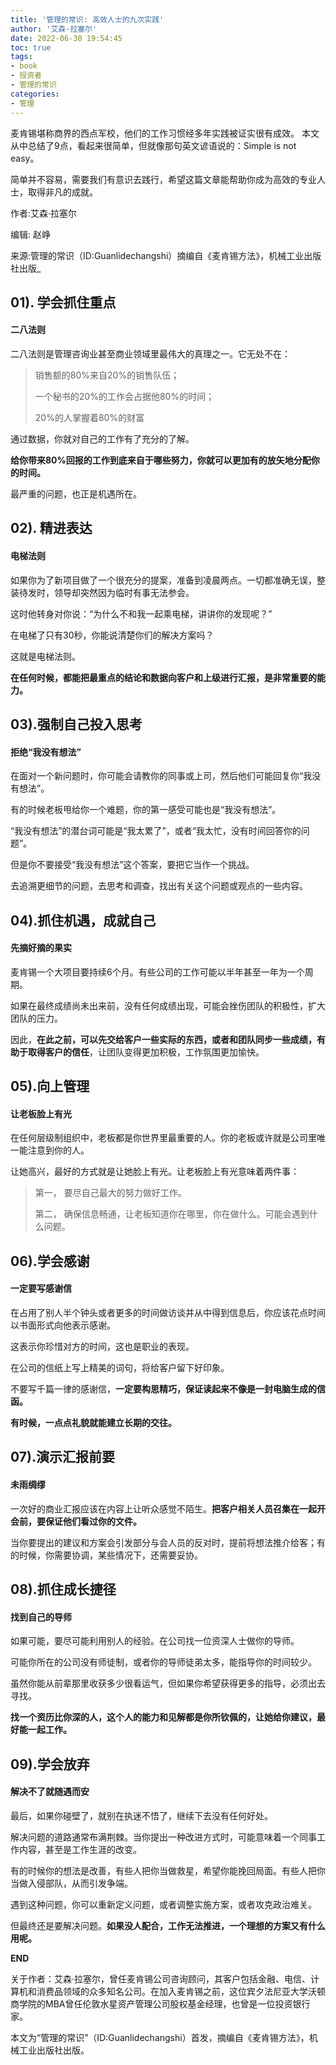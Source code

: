 ```yaml
---
title: '管理的常识: 高效人士的九次实践'
author: '艾森·拉塞尔'
date: 2022-06-30 19:54:45
toc: true
tags: 
- book
- 投资者
- 管理的常识
categories: 
- 管理
---
```


麦肯锡堪称商界的西点军校，他们的工作习惯经多年实践被证实很有成效。
本文从中总结了9点，看起来很简单，但就像那句英文谚语说的：Simple is not easy。



简单并不容易，需要我们有意识去践行，希望这篇文章能帮助你成为高效的专业人士，取得非凡的成就。



作者:艾森·拉塞尔

编辑: 赵峥

来源:管理的常识（ID:Guanlidechangshi）摘编自《麦肯锡方法》，机械工业出版社出版_



## 01). 学会抓住重点

#### 二八法则



二八法则是管理咨询业甚至商业领域里最伟大的真理之一。它无处不在：



> 销售额的80%来自20%的销售队伍；
>
> 一个秘书的20%的工作会占据他80%的时间；
>
> 20%的人掌握着80%的财富



通过数据，你就对自己的工作有了充分的了解。



**给你带来80%回报的工作到底来自于哪些努力，你就可以更加有的放矢地分配你的时间。**



最严重的问题，也正是机遇所在。



## 02). 精进表达

#### 电梯法则



如果你为了新项目做了一个很充分的提案，准备到凌晨两点。一切都准确无误，整装待发时，领导却突然因为临时有事无法参会。



这时他转身对你说：“为什么不和我一起乘电梯，讲讲你的发现呢？”



在电梯了只有30秒，你能说清楚你们的解决方案吗？



这就是电梯法则。



**在任何时候，都能把最重点的结论和数据向客户和上级进行汇报，是非常重要的能力。**



## 03).强制自己投入思考

#### 拒绝“我没有想法”



在面对一个新问题时，你可能会请教你的同事或上司，然后他们可能回复你“我没有想法”。

有的时候老板甩给你一个难题，你的第一感受可能也是“我没有想法”。



“我没有想法”的潜台词可能是“我太累了”，或者“我太忙，没有时间回答你的问题”。



但是你不要接受“我没有想法”这个答案，要把它当作一个挑战。



去追溯更细节的问题，去思考和调查，找出有关这个问题或观点的一些内容。



## 04).抓住机遇，成就自己


#### 先摘好摘的果实



麦肯锡一个大项目要持续6个月。有些公司的工作可能以半年甚至一年为一个周期。



如果在最终成绩尚未出来前，没有任何成绩出现，可能会挫伤团队的积极性，扩大团队的压力。



因此，**在此之前，可以先交给客户一些实际的东西，或者和团队同步一些成绩，有助于取得客户的信任**，让团队变得更加积极，工作氛围更加愉快。



## 05).向上管理

#### 让老板脸上有光 



在任何层级制组织中，老板都是你世界里最重要的人。你的老板或许就是公司里唯一能注意到你的人。



让她高兴，最好的方式就是让她脸上有光。让老板脸上有光意味着两件事：



> 第一， 要尽自己最大的努力做好工作。
>
>
>
> 第二， 确保信息畅通，让老板知道你在哪里，你在做什么。可能会遇到什么问题。



## 06).学会感谢


#### 一定要写感谢信


在占用了别人半个钟头或者更多的时间做访谈并从中得到信息后，你应该花点时间以书面形式向他表示感谢。



这表示你珍惜对方的时间，这也是职业的表现。



在公司的信纸上写上精美的词句，将给客户留下好印象。



不要写千篇一律的感谢信，**一定要构思精巧，保证读起来不像是一封电脑生成的信函。**



**有时候，一点点礼貌就能建立长期的交往。**



## 07).演示汇报前要

#### 未雨绸缪



一次好的商业汇报应该在内容上让听众感觉不陌生。**把客户相关人员召集在一起开会前，要保证他们看过你的文件。**



当你要提出的建议和方案会引发部分与会人员的反对时，提前将想法推介给客；有的时候，你需要协调，某些情况下，还需要妥协。



## 08).抓住成长捷径

#### 找到自己的导师



如果可能，要尽可能利用别人的经验。在公司找一位资深人士做你的导师。



可能你所在的公司没有师徒制，或者你的导师徒弟太多，能指导你的时间较少。



虽然你能从前辈那里收获多少很看运气，但如果你希望获得更多的指导，必须出去寻找。



**找一个资历比你深的人，这个人的能力和见解都是你所钦佩的，让她给你建议，最好能一起工作。**



## 09).学会放弃

#### 解决不了就随遇而安



最后，如果你碰壁了，就别在执迷不悟了，继续下去没有任何好处。



解决问题的道路通常布满荆棘。当你提出一种改进方式时，可能意味着一个同事工作内容，甚至是工作生涯的改变。



有的时候你的想法是改善，有些人把你当做救星，希望你能挽回局面。有些人把你当做入侵部队，从而引发争端。



遇到这种问题，你可以重新定义问题，或者调整实施方案，或者攻克政治难关。



但最终还是要解决问题。**如果没人配合，工作无法推进，一个理想的方案又有什么用呢。**

**END**



关于作者：艾森·拉塞尔，曾任麦肯锡公司咨询顾问，其客户包括金融、电信、计算机和消费品领域的众多知名公司。在加入麦肯锡之前，这位宾夕法尼亚大学沃顿商学院的MBA曾任伦敦水星资产管理公司股权基金经理，也曾是一位投资银行家。

本文为“管理的常识”（ID:Guanlidechangshi）首发，摘编自《麦肯锡方法》，机械工业出版社出版。

